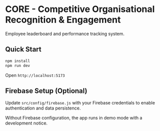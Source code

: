 # CORE - Competitive Organisational Recognition & Engagement

Employee leaderboard and performance tracking system.

## Quick Start

```bash
npm install
npm run dev
```

Open `http://localhost:5173`

## Firebase Setup (Optional)

Update `src/config/firebase.js` with your Firebase credentials to enable authentication and data persistence.

Without Firebase configuration, the app runs in demo mode with a development notice. 